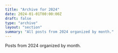 ```yaml
---
title: "Archive for 2024"
date: 2024-01-01T00:00:00Z
draft: false
type: "archive"
layout: "section"
summary: "All posts from 2024 organized by month."
---
```


Posts from 2024 organized by month.
